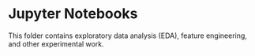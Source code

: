 # Jupyter Notebooks

This folder contains exploratory data analysis (EDA), feature engineering, and other experimental work.
